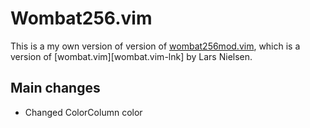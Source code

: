 # Wombat256.vim

This is a my own version of version of [wombat256mod.vim][wombat256mod.vim-lnk],
which is a version of [wombat.vim][wombat.vim-lnk] by Lars Nielsen.

## Main changes

- Changed ColorColumn color



[wombat256mod.vim-lnk]: http://www.vim.org/scripts/script.php?script_id=2465
[wombat256.vim-lnk]: http://www.vim.org/scripts/script.php?script_id=1778
